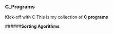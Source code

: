 ### C_Programs

Kick-off with C
This is my collection of **C programs**

######**Sorting Agorithms<h6>**

